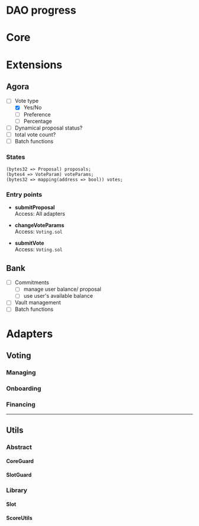 # DAO progress

# Core

# Extensions
## Agora
- [ ] Vote type
  - [x] Yes/No
  - [ ] Preference
  - [ ] Percentage
- [ ] Dynamical proposal status?
- [ ] total vote count?
- [ ] Batch functions
### States
`(bytes32 => Proposal) proposals;`  
`(bytes4 => VoteParam) voteParams;`  
`(bytes32 => mapping(address => bool)) votes;`  
### Entry points
- **submitProposal**  
Access: All adapters  

- **changeVoteParams**  
Access: `Voting.sol`

- **submitVote**  
Access: `Voting.sol`



## Bank
- [ ] Commitments
  - [ ] manage user balance/ proposal
  - [ ] use user's available balance
- [ ] Vault management
- [ ] Batch functions

# Adapters
## Voting

### Managing
### Onboarding
### Financing

---
## Utils
### Abstract
#### CoreGuard
#### SlotGuard
### Library
#### Slot
#### ScoreUtils 